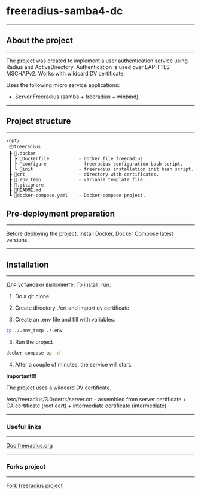 # freeradius-samba4-dc

---

## About the project

---

The project was created to implement a user authentication service using Radius and ActiveDirectory.
Authentication is used over EAP-TTLS MSCHAPv2.
Works with wildcard DV certificate.



Uses the following micro service applications:

* Server Freeradius (samba + freeradius + winbind).

---

## Project structure

---

```
/opt/
 📦freeradius
 ┣ 📂.docker
 ┃ ┣ 📜Dockerfile           - Docker file freeradius.
 ┃ ┣ 📜configure            - freeradius configuration bash script.
 ┃ ┗ 📜init                 - freeradius installation init bash script.
 ┣ 📂crt                    - directory with certificates.
 ┣ 📜.env_temp              - variable template file.
 ┣ 📜.gitignore
 ┣ 📜README.md
 ┗ 📜docker-compose.yaml    - Docker-compose project.
 ```

## Pre-deployment preparation

---

Before deploying the project, install Docker, Docker Compose latest versions.

---

## Installation

---

Для установки выполните:
To install, run:

1. Do a git clone.
2. Create directory ./crt and import dv certificate

3. Create an .env file and fill with variables:

```bash
cp ./.env_temp ./.env

```

3. Run the project

```bash
docker-compose up -d

```

4. After a couple of minutes, the service will start.

**Important!!!**

The project uses a wildcard DV certificate.

/etc/freeradius/3.0/certs/server.crt - assembled from server certificate + CA certificate (root cert) + intermediate certificate (intermediate).

---

### Useful links

---

[Doc freeradius.org](https://freeradius.org/documentation/)

---

### Forks project

---

[Fork freeradius project](https://github.com/vincentbitter/freeradius-samba4-dc)
